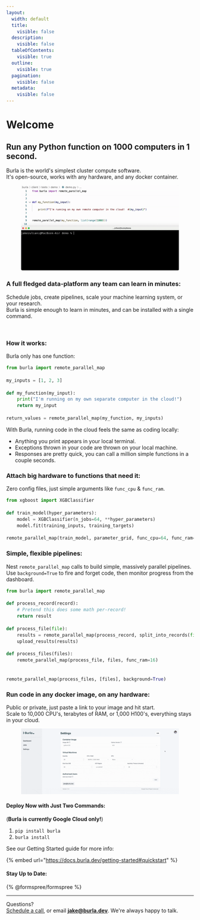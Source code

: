```yaml
---
layout:
  width: default
  title:
    visible: false
  description:
    visible: false
  tableOfContents:
    visible: true
  outline:
    visible: true
  pagination:
    visible: false
  metadata:
    visible: false
---
```


# Welcome

## Run any Python function on 1000 computers in 1 second.

Burla is the world's simplest cluster compute software.\
It's open-source, works with any hardware, and any docker container.

<figure><img src=".gitbook/assets/main_demo.gif" alt=""><figcaption></figcaption></figure>

### A full fledged data-platform any team can learn in minutes:

Schedule jobs, create pipelines, scale your machine learning system, or your research.\
Burla is simple enough to learn in minutes, and can be installed with a single command.

<figure><img src=".gitbook/assets/FINAL.gif" alt=""><figcaption></figcaption></figure>

### **How it works:**

Burla only has one function:

```python
from burla import remote_parallel_map

my_inputs = [1, 2, 3]

def my_function(my_input):
    print("I'm running on my own separate computer in the cloud!")
    return my_input
    
return_values = remote_parallel_map(my_function, my_inputs)
```

With Burla, running code in the cloud feels the same as coding locally:

* Anything you print appears in your local terminal.
* Exceptions thrown in your code are thrown on your local machine.
* Responses are pretty quick, you can call a million simple functions in a couple seconds.

### Attach big hardware to functions that need it:

Zero config files, just simple arguments like `func_cpu` & `func_ram`.

```python
from xgboost import XGBClassifier

def train_model(hyper_parameters):
    model = XGBClassifier(n_jobs=64, **hyper_parameters)
    model.fit(training_inputs, training_targets)
    
remote_parallel_map(train_model, parameter_grid, func_cpu=64, func_ram=256)
```

### Simple, flexible pipelines:

Nest `remote_parallel_map` calls to build simple, massively parallel pipelines.\
Use `background=True` to fire and forget code, then monitor progress from the dashboard.

```python
from burla import remote_parallel_map

def process_record(record):
    # Pretend this does some math per-record!
    return result

def process_file(file):
    results = remote_parallel_map(process_record, split_into_records(file))
    upload_results(results)

def process_files(files):
    remote_parallel_map(process_file, files, func_ram=16)
    

remote_parallel_map(process_files, [files], background=True)
```

### Run code in any docker image, on any hardware:

Public or private, just paste a link to your image and hit start.\
Scale to 10,000 CPU's, terabytes of RAM, or 1,000 H100's, everything stays in your cloud.

<figure><img src=".gitbook/assets/settings_demo.gif" alt=""><figcaption></figcaption></figure>

#### Deploy Now with Just Two Commands:

(**Burla is currently Google Cloud only!**)

1. `pip install burla`
2. `burla install`

See our Getting Started guide for more info:

{% embed url="https://docs.burla.dev/getting-started#quickstart" %}

&#x20;

#### Stay Up to Date:

{% @formspree/formspree %}

&#x20;

&#x20;

***

Questions?\
[Schedule a call](http://cal.com/jakez/burla), or email **jake@burla.dev**. We're always happy to talk.
